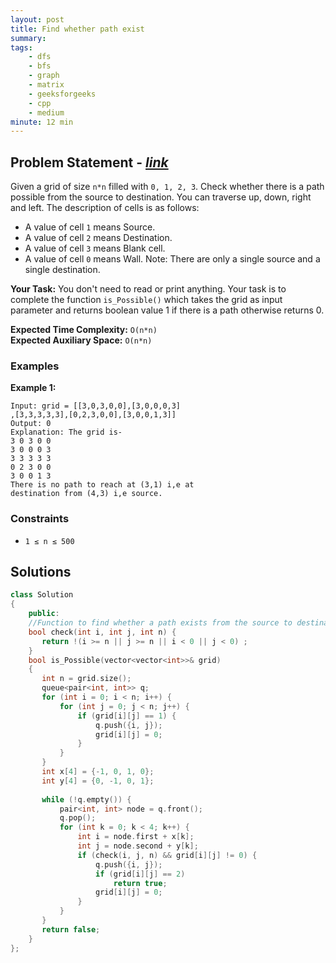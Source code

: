 ```yaml
---
layout: post
title: Find whether path exist                
summary:
tags:
    - dfs
    - bfs
    - graph
    - matrix
    - geeksforgeeks
    - cpp
    - medium
minute: 12 min
---
```


## Problem Statement - [*link*](https://practice.geeksforgeeks.org/problems/find-whether-path-exist5238/0/?track=DSASP-Graph&batchId=154)  

Given a grid of size `n*n` filled with `0, 1, 2, 3`. Check whether there is a path possible from the source to destination. You can traverse up, down, right and left.
The description of cells is as follows:

+ A value of cell `1` means Source.
+ A value of cell `2` means Destination.
+ A value of cell `3` means Blank cell.
+ A value of cell `0` means Wall.
Note: There are only a single source and a single destination.

**Your Task:** 
You don't need to read or print anything. Your task is to complete the function `is_Possible()` which takes the grid as input parameter and returns boolean value 1 if there is a path otherwise returns 0.


**Expected Time Complexity:** `O(n*n)`       
**Expected Auxiliary Space:** `O(n*n)`


### Examples

**Example 1:**   
```
Input: grid = [[3,0,3,0,0],[3,0,0,0,3]
,[3,3,3,3,3],[0,2,3,0,0],[3,0,0,1,3]]
Output: 0
Explanation: The grid is-
3 0 3 0 0 
3 0 0 0 3 
3 3 3 3 3 
0 2 3 0 0 
3 0 0 1 3 
There is no path to reach at (3,1) i,e at 
destination from (4,3) i,e source.
``` 


### Constraints

+ `1 ≤ n ≤ 500`

## Solutions

```cpp
class Solution
{
    public:
    //Function to find whether a path exists from the source to destination.
    bool check(int i, int j, int n) {
       return !(i >= n || j >= n || i < 0 || j < 0) ;
    }
    bool is_Possible(vector<vector<int>>& grid) 
    {
       int n = grid.size();
       queue<pair<int, int>> q;
       for (int i = 0; i < n; i++) {
           for (int j = 0; j < n; j++) {
               if (grid[i][j] == 1) {
                   q.push({i, j});
                   grid[i][j] = 0;
               }
           }
       }
       int x[4] = {-1, 0, 1, 0};
       int y[4] = {0, -1, 0, 1};
       
       while (!q.empty()) {
           pair<int, int> node = q.front();
           q.pop();
           for (int k = 0; k < 4; k++) {
               int i = node.first + x[k];
               int j = node.second + y[k];
               if (check(i, j, n) && grid[i][j] != 0) {
                   q.push({i, j});
                   if (grid[i][j] == 2)
                       return true;
                   grid[i][j] = 0;
               }
           }
       }
       return false;
    }
};
```

